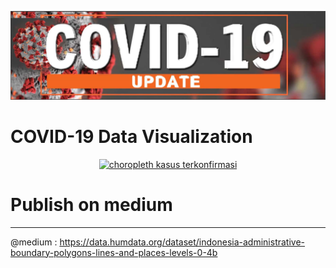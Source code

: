 ![](coronavirus.jpg)  

# COVID-19 Data Visualization
<div>
    <a href="https://plotly.com/~asepsaputra/72/?share_key=HayVZkJmxLOYmeLIhrCyE9" target="_blank" title="choropleth kasus terkonfirmasi" style="display: block; text-align: center;"><img src="https://plotly.com/~asepsaputra/72.png?share_key=HayVZkJmxLOYmeLIhrCyE9" alt="choropleth kasus terkonfirmasi" style="max-width: 100%;width: 80px;"  width="850" onerror="this.onerror=null;this.src='https://plotly.com/404.png';" /></a>
</div>  

# Publish on medium
----------------------------------------------------------------------------
@medium : https://data.humdata.org/dataset/indonesia-administrative-boundary-polygons-lines-and-places-levels-0-4b